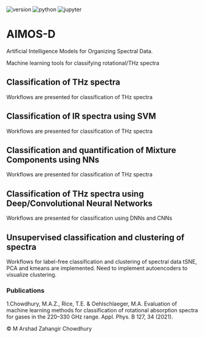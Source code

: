![version](https://img.shields.io/badge/Version-v1.0.0-blue.svg?style=plastic)
![python](https://img.shields.io/badge/Python-3776AB?style=for-the-badge&logo=python&logoColor=white)
![jupyter](https://img.shields.io/badge/Made%20with-Jupyter-orange?style=for-the-badge&logo=Jupyter)

# AIMOS-D
Artificial Intelligence Models for Organizing Spectral Data.

Machine learning tools for classifying rotational/THz spectra

## Classification of THz spectra
Workflows are presented for classification of THz spectra

## Classification of IR spectra using SVM
Workflows are presented for classification of THz spectra

## Classification and quantification of Mixture Components using NNs
Workflows are presented for classification of THz spectra

## Classification of THz spectra using Deep/Convolutional Neural Networks
Workflows are presented for classification using DNNs and CNNs

## Unsupervised classification and clustering of spectra
Workflows for label-free classification and clustering of spectral data
tSNE, PCA and kmeans are implemented. Need to implement autoencoders to visualize clustering.
### Publications

1.Chowdhury, M.A.Z., Rice, T.E. & Oehlschlaeger, M.A. Evaluation of machine learning methods for classification of rotational absorption spectra for gases in the 220–330 GHz range. Appl. Phys. B 127, 34 (2021).

&copy; M Arshad Zahangir Chowdhury
